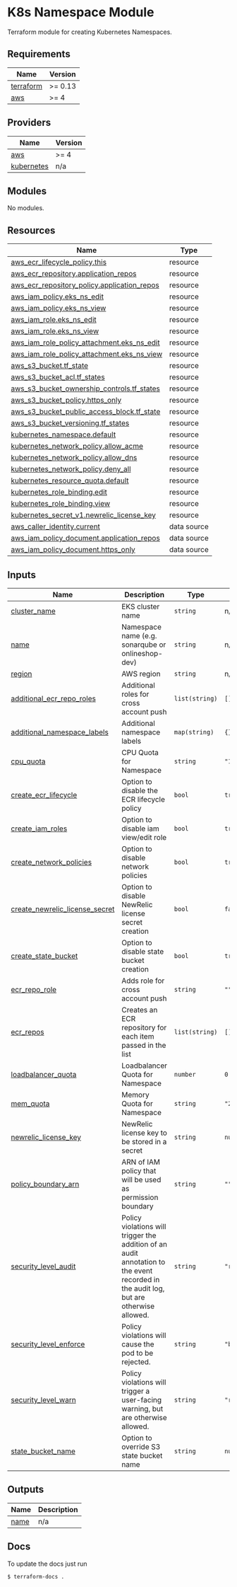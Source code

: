 # K8s Namespace Module

Terraform module for creating Kubernetes Namespaces.

<!-- BEGIN_TF_DOCS -->
## Requirements

| Name | Version |
|------|---------|
| <a name="requirement_terraform"></a> [terraform](#requirement\_terraform) | >= 0.13 |
| <a name="requirement_aws"></a> [aws](#requirement\_aws) | >= 4 |

## Providers

| Name | Version |
|------|---------|
| <a name="provider_aws"></a> [aws](#provider\_aws) | >= 4 |
| <a name="provider_kubernetes"></a> [kubernetes](#provider\_kubernetes) | n/a |

## Modules

No modules.

## Resources

| Name | Type |
|------|------|
| [aws_ecr_lifecycle_policy.this](https://registry.terraform.io/providers/hashicorp/aws/latest/docs/resources/ecr_lifecycle_policy) | resource |
| [aws_ecr_repository.application_repos](https://registry.terraform.io/providers/hashicorp/aws/latest/docs/resources/ecr_repository) | resource |
| [aws_ecr_repository_policy.application_repos](https://registry.terraform.io/providers/hashicorp/aws/latest/docs/resources/ecr_repository_policy) | resource |
| [aws_iam_policy.eks_ns_edit](https://registry.terraform.io/providers/hashicorp/aws/latest/docs/resources/iam_policy) | resource |
| [aws_iam_policy.eks_ns_view](https://registry.terraform.io/providers/hashicorp/aws/latest/docs/resources/iam_policy) | resource |
| [aws_iam_role.eks_ns_edit](https://registry.terraform.io/providers/hashicorp/aws/latest/docs/resources/iam_role) | resource |
| [aws_iam_role.eks_ns_view](https://registry.terraform.io/providers/hashicorp/aws/latest/docs/resources/iam_role) | resource |
| [aws_iam_role_policy_attachment.eks_ns_edit](https://registry.terraform.io/providers/hashicorp/aws/latest/docs/resources/iam_role_policy_attachment) | resource |
| [aws_iam_role_policy_attachment.eks_ns_view](https://registry.terraform.io/providers/hashicorp/aws/latest/docs/resources/iam_role_policy_attachment) | resource |
| [aws_s3_bucket.tf_state](https://registry.terraform.io/providers/hashicorp/aws/latest/docs/resources/s3_bucket) | resource |
| [aws_s3_bucket_acl.tf_states](https://registry.terraform.io/providers/hashicorp/aws/latest/docs/resources/s3_bucket_acl) | resource |
| [aws_s3_bucket_ownership_controls.tf_states](https://registry.terraform.io/providers/hashicorp/aws/latest/docs/resources/s3_bucket_ownership_controls) | resource |
| [aws_s3_bucket_policy.https_only](https://registry.terraform.io/providers/hashicorp/aws/latest/docs/resources/s3_bucket_policy) | resource |
| [aws_s3_bucket_public_access_block.tf_state](https://registry.terraform.io/providers/hashicorp/aws/latest/docs/resources/s3_bucket_public_access_block) | resource |
| [aws_s3_bucket_versioning.tf_states](https://registry.terraform.io/providers/hashicorp/aws/latest/docs/resources/s3_bucket_versioning) | resource |
| [kubernetes_namespace.default](https://registry.terraform.io/providers/hashicorp/kubernetes/latest/docs/resources/namespace) | resource |
| [kubernetes_network_policy.allow_acme](https://registry.terraform.io/providers/hashicorp/kubernetes/latest/docs/resources/network_policy) | resource |
| [kubernetes_network_policy.allow_dns](https://registry.terraform.io/providers/hashicorp/kubernetes/latest/docs/resources/network_policy) | resource |
| [kubernetes_network_policy.deny_all](https://registry.terraform.io/providers/hashicorp/kubernetes/latest/docs/resources/network_policy) | resource |
| [kubernetes_resource_quota.default](https://registry.terraform.io/providers/hashicorp/kubernetes/latest/docs/resources/resource_quota) | resource |
| [kubernetes_role_binding.edit](https://registry.terraform.io/providers/hashicorp/kubernetes/latest/docs/resources/role_binding) | resource |
| [kubernetes_role_binding.view](https://registry.terraform.io/providers/hashicorp/kubernetes/latest/docs/resources/role_binding) | resource |
| [kubernetes_secret_v1.newrelic_license_key](https://registry.terraform.io/providers/hashicorp/kubernetes/latest/docs/resources/secret_v1) | resource |
| [aws_caller_identity.current](https://registry.terraform.io/providers/hashicorp/aws/latest/docs/data-sources/caller_identity) | data source |
| [aws_iam_policy_document.application_repos](https://registry.terraform.io/providers/hashicorp/aws/latest/docs/data-sources/iam_policy_document) | data source |
| [aws_iam_policy_document.https_only](https://registry.terraform.io/providers/hashicorp/aws/latest/docs/data-sources/iam_policy_document) | data source |

## Inputs

| Name | Description | Type | Default | Required |
|------|-------------|------|---------|:--------:|
| <a name="input_cluster_name"></a> [cluster\_name](#input\_cluster\_name) | EKS cluster name | `string` | n/a | yes |
| <a name="input_name"></a> [name](#input\_name) | Namespace name (e.g. sonarqube or onlineshop-dev) | `string` | n/a | yes |
| <a name="input_region"></a> [region](#input\_region) | AWS region | `string` | n/a | yes |
| <a name="input_additional_ecr_repo_roles"></a> [additional\_ecr\_repo\_roles](#input\_additional\_ecr\_repo\_roles) | Additional roles for cross account push | `list(string)` | `[]` | no |
| <a name="input_additional_namespace_labels"></a> [additional\_namespace\_labels](#input\_additional\_namespace\_labels) | Additional namespace labels | `map(string)` | `{}` | no |
| <a name="input_cpu_quota"></a> [cpu\_quota](#input\_cpu\_quota) | CPU Quota for Namespace | `string` | `"1000m"` | no |
| <a name="input_create_ecr_lifecycle"></a> [create\_ecr\_lifecycle](#input\_create\_ecr\_lifecycle) | Option to disable the ECR lifecycle policy | `bool` | `true` | no |
| <a name="input_create_iam_roles"></a> [create\_iam\_roles](#input\_create\_iam\_roles) | Option to disable iam view/edit role | `bool` | `true` | no |
| <a name="input_create_network_policies"></a> [create\_network\_policies](#input\_create\_network\_policies) | Option to disable network policies | `bool` | `true` | no |
| <a name="input_create_newrelic_license_secret"></a> [create\_newrelic\_license\_secret](#input\_create\_newrelic\_license\_secret) | Option to disable NewRelic license secret creation | `bool` | `false` | no |
| <a name="input_create_state_bucket"></a> [create\_state\_bucket](#input\_create\_state\_bucket) | Option to disable state bucket creation | `bool` | `true` | no |
| <a name="input_ecr_repo_role"></a> [ecr\_repo\_role](#input\_ecr\_repo\_role) | Adds role for cross account push | `string` | `""` | no |
| <a name="input_ecr_repos"></a> [ecr\_repos](#input\_ecr\_repos) | Creates an ECR repository for each item passed in the list | `list(string)` | `[]` | no |
| <a name="input_loadbalancer_quota"></a> [loadbalancer\_quota](#input\_loadbalancer\_quota) | Loadbalancer Quota for Namespace | `number` | `0` | no |
| <a name="input_mem_quota"></a> [mem\_quota](#input\_mem\_quota) | Memory Quota for Namespace | `string` | `"2Gi"` | no |
| <a name="input_newrelic_license_key"></a> [newrelic\_license\_key](#input\_newrelic\_license\_key) | NewRelic license key to be stored in a secret | `string` | `null` | no |
| <a name="input_policy_boundary_arn"></a> [policy\_boundary\_arn](#input\_policy\_boundary\_arn) | ARN of IAM policy that will be used as permission boundary | `string` | `""` | no |
| <a name="input_security_level_audit"></a> [security\_level\_audit](#input\_security\_level\_audit) | Policy violations will trigger the addition of an audit annotation to the event recorded in the audit log, but are otherwise allowed. | `string` | `"restricted"` | no |
| <a name="input_security_level_enforce"></a> [security\_level\_enforce](#input\_security\_level\_enforce) | Policy violations will cause the pod to be rejected. | `string` | `"baseline"` | no |
| <a name="input_security_level_warn"></a> [security\_level\_warn](#input\_security\_level\_warn) | Policy violations will trigger a user-facing warning, but are otherwise allowed. | `string` | `"restricted"` | no |
| <a name="input_state_bucket_name"></a> [state\_bucket\_name](#input\_state\_bucket\_name) | Option to override S3 state bucket name | `string` | `null` | no |

## Outputs

| Name | Description |
|------|-------------|
| <a name="output_name"></a> [name](#output\_name) | n/a |
<!-- END_TF_DOCS -->

## Docs

To update the docs just run
```shell
$ terraform-docs .
```